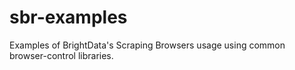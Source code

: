 sbr-examples
============

Examples of BrightData's Scraping Browsers usage using common browser-control
libraries.


